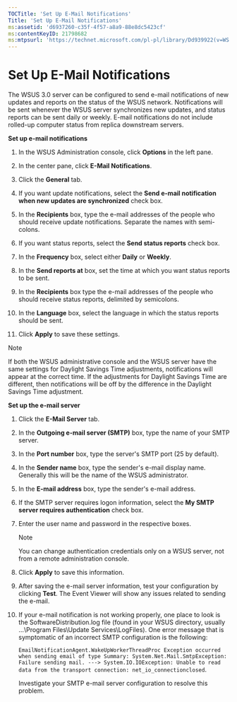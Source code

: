 ```yaml
---
TOCTitle: 'Set Up E-Mail Notifications'
Title: 'Set Up E-Mail Notifications'
ms:assetid: 'd6937260-c35f-4f57-a8a9-88e8dc5423cf'
ms:contentKeyID: 21798682
ms:mtpsurl: 'https://technet.microsoft.com/pl-pl/library/Dd939922(v=WS.10)'
---
```


Set Up E-Mail Notifications
===========================

The WSUS 3.0 server can be configured to send e-mail notifications of new updates and reports on the status of the WSUS network. Notifications will be sent whenever the WSUS server synchronizes new updates, and status reports can be sent daily or weekly. E-mail notifications do not include rolled-up computer status from replica downstream servers.

**Set up e-mail notifications**
1.  In the WSUS Administration console, click **Options** in the left pane.

2.  In the center pane, click **E-Mail Notifications**.

3.  Click the **General** tab.

4.  If you want update notifications, select the **Send e-mail notification when new updates are synchronized** check box.

5.  In the **Recipients** box, type the e-mail addresses of the people who should receive update notifications. Separate the names with semi-colons.

6.  If you want status reports, select the **Send status reports** check box.

7.  In the **Frequency** box, select either **Daily** or **Weekly**.

8.  In the **Send reports at** box, set the time at which you want status reports to be sent.

9.  In the **Recipients** box type the e-mail addresses of the people who should receive status reports, delimited by semicolons.

10. In the **Language** box, select the language in which the status reports should be sent.

11. Click **Apply** to save these settings.

 
> [!note]  
> If both the WSUS administrative console and the WSUS server have the same settings for Daylight Savings Time adjustments, notifications will appear at the correct time. If the adjustments for Daylight Savings Time are different, then notifications will be off by the difference in the Daylight Savings Time adjustment. 

**Set up the e-mail server**
1.  Click the **E-Mail Server** tab.

2.  In the **Outgoing e-mail server (SMTP)** box, type the name of your SMTP server.

3.  In the **Port number** box, type the server's SMTP port (25 by default).

4.  In the **Sender name** box, type the sender's e-mail display name. Generally this will be the name of the WSUS administrator.

5.  In the **E-mail address** box, type the sender's e-mail address.

6.  If the SMTP server requires logon information, select the **My SMTP server requires authentication** check box.

7.  Enter the user name and password in the respective boxes.

 
    > [!note]  
    > You can change authentication credentials only on a WSUS server, not from a remote administration console. 

8.  Click **Apply** to save this information.

9.  After saving the e-mail server information, test your configuration by clicking **Test**. The Event Viewer will show any issues related to sending the e-mail.

10. If your e-mail notification is not working properly, one place to look is the SoftwareDistribution.log file (found in your WSUS directory, usually …\\Program Files\\Update Services\\LogFiles). One error message that is symptomatic of an incorrect SMTP configuration is the following:

    `EmailNotificationAgent.WakeUpWorkerThreadProc Exception occurred when sending email of type Summary: System.Net.Mail.SmtpException: Failure sending mail. ---> System.IO.IOException: Unable to read data from the transport connection: net_io_connectionclosed`.

    Investigate your SMTP e-mail server configuration to resolve this problem.

